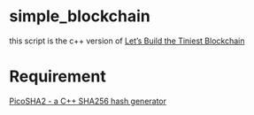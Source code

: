 # simple_blockchain
this script is the c++ version of [Let’s Build the Tiniest Blockchain](https://medium.com/crypto-currently/lets-build-the-tiniest-blockchain-e70965a248b)

# Requirement
[PicoSHA2 - a C++ SHA256 hash generator](https://github.com/okdshin/PicoSHA2)
